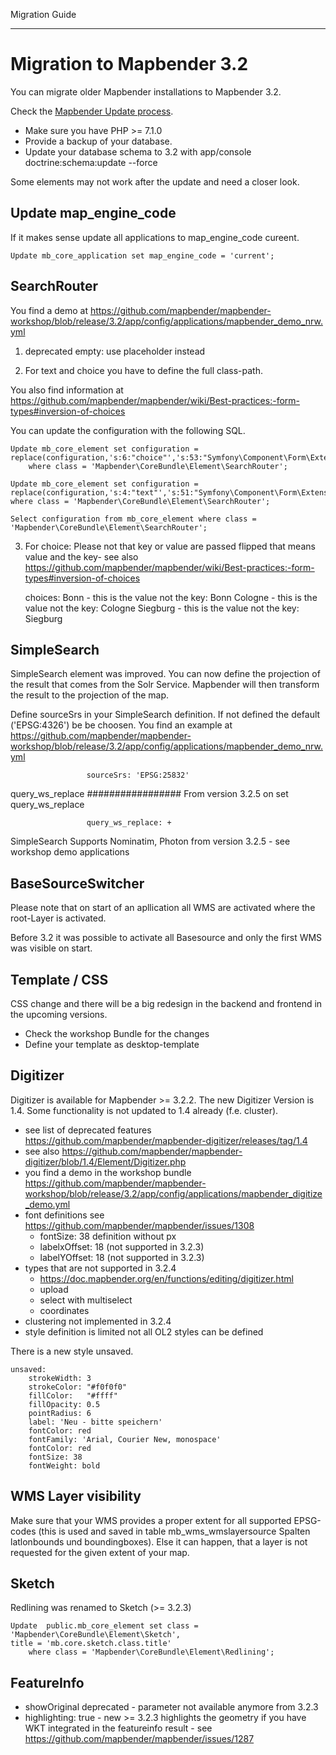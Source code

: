 Migration Guide
***************************


Migration to Mapbender 3.2
==========================

You can migrate older Mapbender installations to Mapbender 3.2.

Check the [Mapbender Update process](https://doc.mapbender.org/en/installation/update.html).

* Make sure you have PHP >= 7.1.0
* Provide a backup of your database. 
* Update your database schema to 3.2 with app/console doctrine:schema:update --force

Some elements may not work after the update and  need a closer look.

Update map_engine_code
--------------------------
If it makes sense update all applications to map_engine_code cureent.

    Update mb_core_application set map_engine_code = 'current';


SearchRouter
--------------------------

You find a demo at https://github.com/mapbender/mapbender-workshop/blob/release/3.2/app/config/applications/mapbender_demo_nrw.yml

1. deprecated empty: use placeholder instead

2. For text and choice you have to define the full class-path.

You also find information at https://github.com/mapbender/mapbender/wiki/Best-practices:-form-types#inversion-of-choices

You can update the configuration with the following SQL.

    Update mb_core_element set configuration =
    replace(configuration,'s:6:"choice"','s:53:"Symfony\Component\Form\Extension\Core\Type\ChoiceType"')
        where class = 'Mapbender\CoreBundle\Element\SearchRouter';

    Update mb_core_element set configuration =
    replace(configuration,'s:4:"text"','s:51:"Symfony\Component\Form\Extension\Core\Type\TextType"')
    where class = 'Mapbender\CoreBundle\Element\SearchRouter';

    Select configuration from mb_core_element where class = 'Mapbender\CoreBundle\Element\SearchRouter';


3. For choice: Please not that key or value are passed flipped that means value and the key- see also https://github.com/mapbender/mapbender/wiki/Best-practices:-form-types#inversion-of-choices

    choices:
        Bonn - this is the value not the key: Bonn
        Cologne - this is the value not the key: Cologne
        Siegburg - this is the value not the key: Siegburg


SimpleSearch
--------------------------
SimpleSearch element was improved. You can now define the projection of the result that comes from the Solr Service. Mapbender will then transform the result to the projection of the map.

Define sourceSrs in your SimpleSearch definition. If not defined the default ('EPSG:4326') be be choosen. You find an example at https://github.com/mapbender/mapbender-workshop/blob/release/3.2/app/config/applications/mapbender_demo_nrw.yml

                     sourceSrs: 'EPSG:25832'

query_ws_replace
#################
From version 3.2.5 on set query_ws_replace		     

                     query_ws_replace: +

SimpleSearch Supports Nominatim, Photon from version 3.2.5 - see workshop demo applications

 
BaseSourceSwitcher
--------------------------
Please note that on start of an apllication all WMS are activated where the root-Layer is activated.

Before 3.2 it was possible to activate all Basesource and only the first WMS was visible on start.


Template / CSS
--------------------------

CSS change and there will be a big redesign in the backend and frontend in the upcoming versions.

* Check the workshop Bundle for the changes
* Define your template as desktop-template


Digitizer
--------------------------

Digitizer is available for Mapbender >= 3.2.2. The new Digitizer Version is 1.4. Some functionality is not updated to 1.4 already (f.e. cluster).

* see list of deprecated features https://github.com/mapbender/mapbender-digitizer/releases/tag/1.4
* see also https://github.com/mapbender/mapbender-digitizer/blob/1.4/Element/Digitizer.php
* you find a demo in the workshop bundle https://github.com/mapbender/mapbender-workshop/blob/release/3.2/app/config/applications/mapbender_digitize_demo.yml
* font definitions see https://github.com/mapbender/mapbender/issues/1308
  - fontSize: 38 definition without px 
  - labelxOffset: 18 (not supported in 3.2.3)
  - labelYOffset: 18 (not supported in 3.2.3)
* types that are not supported in 3.2.4
  - https://doc.mapbender.org/en/functions/editing/digitizer.html
  - upload
  - select with multiselect
  - coordinates
* clustering not implemented in 3.2.4
* style definition is limited not all OL2 styles can be defined

There is a new style unsaved.

    unsaved:
        strokeWidth: 3
        strokeColor: "#f0f0f0"
        fillColor:   "#ffff"
        fillOpacity: 0.5
        pointRadius: 6
        label: 'Neu - bitte speichern'
        fontColor: red
        fontFamily: 'Arial, Courier New, monospace'
        fontColor: red
        fontSize: 38
        fontWeight: bold


WMS Layer visibility
--------------------------

Make sure that your WMS provides a proper extent for all supported EPSG-codes (this is used and saved in table mb_wms_wmslayersource Spalten latlonbounds und boundingboxes). 
Else it can happen, that a layer is not requested for the given extent of your map.

Sketch
----------
Redlining was renamed to Sketch (>= 3.2.3)

	Update  public.mb_core_element set class = 'Mapbender\CoreBundle\Element\Sketch',
	title = 'mb.core.sketch.class.title'
		where class = 'Mapbender\CoreBundle\Element\Redlining';
		
		
FeatureInfo
--------------
* showOriginal deprecated - parameter not available anymore from 3.2.3
* highlighting: true - new >= 3.2.3 highlights the geometry if you have WKT integrated in the featureinfo result - see https://github.com/mapbender/mapbender/issues/1287 

